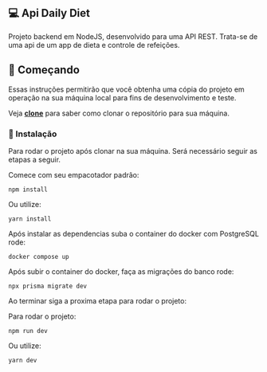 ## 💻 Api Daily Diet

Projeto backend em NodeJS, desenvolvido para uma API REST. Trata-se de uma api de um app de dieta e controle de refeições.

## 🚀 Começando

Essas instruções permitirão que você obtenha uma cópia do projeto em operação na sua máquina local para fins de desenvolvimento e teste.

Veja **[clone](https://github.com/EngJao89/nodejs-api-rest-challenge.git)** para saber como clonar o repositório para sua máquina.

### 🔧 Instalação

Para rodar o projeto após clonar na sua máquina. Será necessário seguir as etapas a seguir.

Comece com seu empacotador padrão:

```
npm install
```

Ou utilize:

```
yarn install
```

Após instalar as dependencias suba o container do docker com PostgreSQL rode:

```
docker compose up
```

Após subir o container do docker, faça as migrações do banco rode:

```
npx prisma migrate dev
```

Ao terminar siga a proxima etapa para rodar o projeto:

Para rodar o projeto:

```
npm run dev
```

Ou utilize:

```
yarn dev
```
